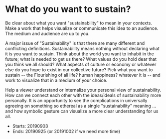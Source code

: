 # What do you want to sustain?

Be clear about what you want "sustainability" to mean in your contexts. Make a work that helps visualize or communicate this idea to an audience. The medium and audience are up to you.

A major issue of "Sustainability" is that there are many different and conflicting definitions. Sustainability means nothing without declaring what it is you want to sustain. Think about the world you want to inhabit in the future; what is needed to get us there? What values do you hold dear that you think we all should? What aspects of culture or economy or whatever else do you hope to exist in our collective future? Pick what you want to sustain -- the Flourishing of all life? human happiness? whatever it is -- and work to visualize that in a medium of your choice.

Help a viewer understand or internalize your personal view of sustainability. How can we connect each other with the ideas/ideals of sustainability more personally. It is an opportunity to see the complications in universally agreeing on something so ethereal as a single "sustainability" meaning ... and how symbolic gesture can visualize a more clear understanding for us all.

- Starts: 20190903
- Ends: 20190925 (or 20191002 if we need more time)
